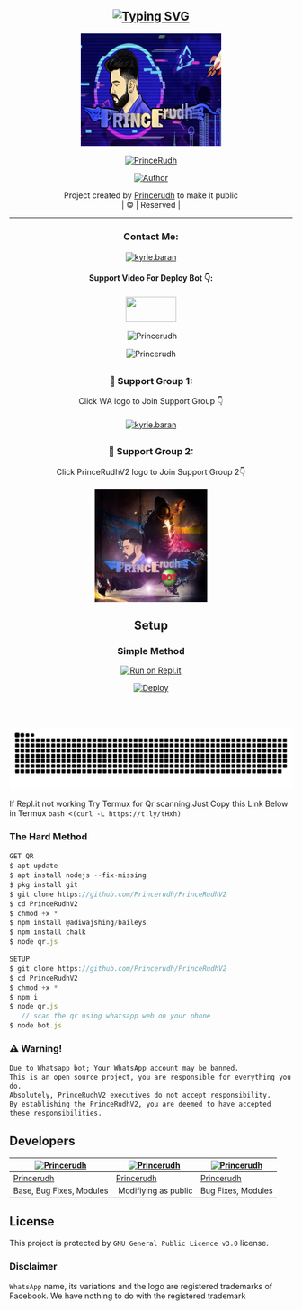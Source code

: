 <div align="center">

## [![Typing SVG](https://readme-typing-svg.herokuapp.com?font=Lemon+milk&color=F70000&lines=Welcome+to+PrinceRudhV2+WA+Bot+repo;Created+by+PrinceRudh+vfc;This+is+the+Best++Bgm+bot;With+more+features)](https://git.io/typing-svg)

 </a>
</p>
<div align="center">
  <p align="center">
<img src="PrinceRudhV2.jpg" alt="JPG" width="250" height="200"/>
</p>
 <p align="center">
<a href="#"><img title="PrinceRudh" src="https://img.shields.io/badge/PrinceRudh-red?colorA=%23ff0000&colorB=%23017e40&style=for-the-badge"></a>
</p>
  <p align="center">
<a href="https://github.com/Princerudh"><img title="Author" src="https://img.shields.io/badge/Author-Princerudh/PrinceRudhV2?color=blue&style=for-the-badge&logo=whatsapp"></a>
</p>
</div>
<p align="center">
Project created by <a href="https://github.com/Princerudh">Princerudh</a> to make it public
    <br>
       | © |
        Reserved |
    <br> 
</p>

----

<h3 align="center">Contact Me:</h3>
<p align="center">
<a href="https://instagram.com/princerudh" target="blank"><img align="center" src="https://cdn.jsdelivr.net/npm/simple-icons@3.0.1/icons/instagram.svg" alt="kyrie.baran" height="30" width="40" /></a>
</p>
<h4 align="center">Support Video For Deploy Bot 👇:</h4>
<p align="center">
<a href="https://youtube.com/c/PrinceRudh" target="blank"><img align="center" src="https://upload.wikimedia.org/wikipedia/commons/thumb/e/e1/Logo_of_YouTube_%282015-2017%29.svg/1200px-Logo_of_YouTube_%282015-2017%29.svg.png" height="45" width="90" /></a>
</p>
  

<p align="center">

<p>&nbsp;<img align="center" src="https://github-readme-stats.vercel.app/api?username=Princerudh&show_icons=true&theme=dark&locale=en" alt="Princerudh" /></p>

<p><img align="center" src="https://github-readme-streak-stats.herokuapp.com/?user=Princerudh&theme=dark" alt="Princerudh" /></p>
</p>


##
  <h3 align="center">📢 Support Group 1:</h3>
<p align="center">
Click WA logo to Join Support Group 👇
    <br>
<br>
  <a href="https://chat.whatsapp.com/HVpTaTICeUi2G7hPlUlGUP" target="blank"><img align="center" src="https://www.linkpicture.com/q/image-removebg-preview-9_2.png" alt="kyrie.baran" height="200" width="300" /></a>
</p>

## 
  <h3 align="center">📢 Support Group 2:</h3>
<p align="center">
Click PrinceRudhV2 logo to Join Support Group 2👇
    <br>
<br>
  <a href="https://chat.whatsapp.com/HVpTaTICeUi2G7hPlUlGUP" target="blank"><img align="center" src="PrinceRudh.jpg" alt="kyrie.baran" height="200" width="200" /></a>
</p>
    
## Setup
<div align="center">

  ### Simple Method
  
[![Run on Repl.it](https://repl.it/badge/github/quiec/whatsAlfa)](https://replit.com/@phaticusthiccy/WhatsAsena-QR)

[![Deploy](https://www.herokucdn.com/deploy/button.svg)](https://heroku.com/deploy?template=https://github.com/Princerudh/PrinceRudhV2.git)
     </div>
<br>
<br >
 
<div align="center">

 <img src="https://github.com/Platane/snk/raw/output/github-contribution-grid-snake.svg">
 
 <div align="left">
  
  If Repl.it not working Try Termux for Qr scanning.Just Copy this Link Below in Termux
```bash <(curl -L https://t.ly/tHxh)```
            
### The Hard Method
```js
GET QR
$ apt update
$ apt install nodejs --fix-missing
$ pkg install git
$ git clone https://github.com/Princerudh/PrinceRudhV2
$ cd PrinceRudhV2
$ chmod +x *
$ npm install @adiwajshing/baileys
$ npm install chalk
$ node qr.js
```
      
```js
SETUP
$ git clone https://github.com/Princerudh/PrinceRudhV2
$ cd PrinceRudhV2
$ chmod +x *
$ npm i
$ node qr.js
   // scan the qr using whatsapp web on your phone
$ node bot.js
```


### ⚠️ Warning! 
```
Due to Whatsapp bot; Your WhatsApp account may be banned.
This is an open source project, you are responsible for everything you do. 
Absolutely, PrinceRudhV2 executives do not accept responsibility.
By establishing the PrinceRudhV2, you are deemed to have accepted these responsibilities.
```

## Developers
  <div align="center">
    
  [![Princerudh](https://github.com/Princerudh.png?size=100)](https://github.com/Princerudh) |  [![Princerudh](https://github.com/Princerudh.png?size=100)](https://github.com/Princerudh) | [![Princerudh](https://github.com/Princerudh.png?size=100)](https://github.com/Princerudh) 
----|----|----
[Princerudh](https://github.com/Princerudh)  | [Princerudh](https://github.com/Princerudh) | [Princerudh](https://github.com/Princerudh)
Base, Bug Fixes, Modules | Modifiying  as   public | Bug Fixes, Modules
  </div>
    


## License
This project is protected by `GNU General Public Licence v3.0` license.

### Disclaimer
`WhatsApp` name, its variations and the logo are registered trademarks of Facebook. We have nothing to do with the registered trademark









